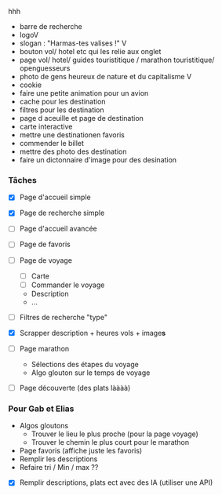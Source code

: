  hhh

- barre de recherche
- logoV
- slogan : "Harmas-tes valises !" V
- bouton vol/ hotel etc qui les relie aux onglet
- page  vol/ hotel/ guides touristitique / marathon touristitique/ openguesseurs 
- photo de gens heureux de nature et du capitalisme   V
- cookie
- faire une petite animation pour un avion
- cache pour les destination
- filtres pour les destination
- page d aceuille et page de destination
- carte interactive 
- mettre une destinationen favoris 
- commender le billet
- mettre des photo des destination
- faire un dictonnaire d'image pour des desination 



### Tâches

- [x] Page d'accueil simple
- [x] Page de recherche simple
- [ ] Page d'accueil avancée
- [ ] Page de favoris
- [ ] Page de voyage
  - [ ] Carte
  - [ ] Commander le voyage
  - Description
  - ...
- [ ] Filtres de recherche "type"
- [x] Scrapper description + heures vols + image**s**
- [ ] Page marathon
  - Sélections des étapes du voyage
  - Algo glouton sur le temps de voyage
- [ ] Page découverte (des plats làààà)


### Pour Gab et Elias

- Algos gloutons
  - Trouver le lieu le plus proche (pour la page voyage)
  - Trouver le chemin le plus court pour le marathon
- Page favoris (affiche juste les favoris)
- Remplir les descriptions
- Refaire tri / Min / max ??
-[x] Remplir descriptions, plats ect avec des IA (utiliser une API)
